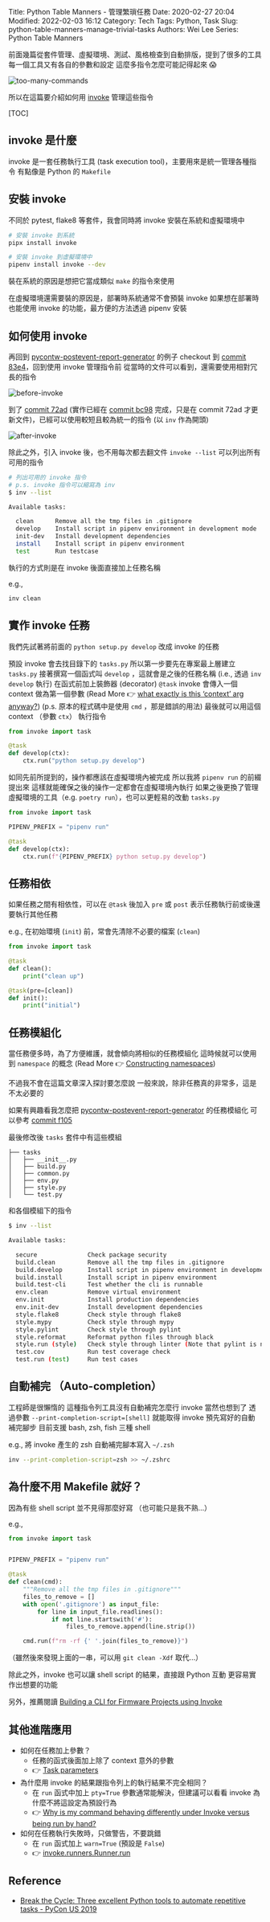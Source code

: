 Title: Python Table Manners - 管理繁瑣任務
Date: 2020-02-27 20:04
Modified: 2022-02-03 16:12
Category: Tech
Tags: Python, Task
Slug: python-table-manners-manage-trivial-tasks
Authors: Wei Lee
Series: Python Table Manners

前面幾篇從套件管理、虛擬環境、測試、風格檢查到自動排版，提到了很多的工具
每一個工具又有各自的參數和設定
這麼多指令怎麼可能記得起來 😱

![too-many-commands](/images/posts-image/2020-02-22-python-table-manner-series/too-many-commands.jpg)

<!--more-->

所以在這篇要介紹如何用 [invoke](http://www.pyinvoke.org/) 管理這些指令

[TOC]

## invoke 是什麼
invoke 是一套任務執行工具 (task execution tool)，主要用來是統一管理各種指令
有點像是 Python 的 `Makefile`

## 安裝 invoke
不同於 pytest, flake8 等套件，我會同時將 invoke 安裝在系統和虛擬環境中

```sh
# 安裝 invoke 到系統
pipx install invoke

# 安裝 invoke 到虛擬環境中
pipenv install invoke --dev
```

裝在系統的原因是想把它當成類似 `make` 的指令來使用

在虛擬環境還需要裝的原因是，部署時系統通常不會預裝 invoke
如果想在部署時也能使用 invoke 的功能，最方便的方法透過 pipenv 安裝

## 如何使用 invoke
再回到 [pycontw-postevent-report-generator](https://github.com/pycontw/pycontw-postevent-report-generator) 的例子
checkout 到 [commit 83e4](https://github.com/pycontw/pycontw-postevent-report-generator/tree/83e48c6443303045ed1de2f020297c3110bb1300)，回到使用 invoke 管理指令前
從當時的文件可以看到，還需要使用相對冗長的指令

![before-invoke](/images/posts-image/2020-02-22-python-table-manner-series/before-invoke.jpg)

到了 [commit 72ad](https://github.com/pycontw/pycontw-postevent-report-generator/tree/72ad956fd200867dc292a156c97a99a09ebe0104) (實作已經在 [commit bc98](https://github.com/pycontw/pycontw-postevent-report-generator/commit/bc98eec28037a9bed5063fef0f0f564893fce3ac) 完成，只是在 commit 72ad 才更新文件)，已經可以使用較短且較為統一的指令 (以 `inv` 作為開頭)

![after-invoke](/images/posts-image/2020-02-22-python-table-manner-series/after-invoke.jpg)

除此之外，引入 invoke 後，也不用每次都去翻文件
`invoke --list` 可以列出所有可用的指令

```sh
# 列出可用的 invoke 指令
# p.s. invoke 指令可以縮寫為 inv
$ inv --list

Available tasks:

  clean      Remove all the tmp files in .gitignore
  develop    Install script in pipenv environment in development mode
  init-dev   Install development dependencies
  install    Install script in pipenv environment
  test       Run testcase
```

執行的方式則是在 invoke 後面直接加上任務名稱

e.g.,

```sh
inv clean
```

## 實作 invoke 任務
我們先試著將前面的 `python setup.py develop` 改成 invoke 的任務

預設 invoke 會去找目錄下的 `tasks.py`
所以第一步要先在專案最上層建立 `tasks.py`
接著撰寫一個函式叫 `develop` ，這就會是之後的任務名稱 (i.e., 透過 `inv develop` 執行)
在函式前加上裝飾器 (decorator) `@task`
invoke 會傳入一個 context 做為第一個參數 (Read More 👉 [what exactly is this ‘context’ arg anyway?](http://docs.pyinvoke.org/en/stable/getting-started.html#aside-what-exactly-is-this-context-arg-anyway))
(p.s. 原本的程式碼中是使用 `cmd` ，那是錯誤的用法)
最後就可以用這個 context （參數 `ctx`） 執行指令

```python
from invoke import task

@task
def develop(ctx):
    ctx.run("python setup.py develop")
```

如同先前所提到的，操作都應該在虛擬環境內被完成
所以我將 `pipenv run` 的前綴提出來
這樣就能確保之後的操作一定都會在虛擬環境內執行
如果之後更換了管理虛擬環境的工具（e.g. `poetry run`），也可以更輕易的改動 `tasks.py`

```python
from invoke import task

PIPENV_PREFIX = "pipenv run"

@task
def develop(ctx):
    ctx.run(f"{PIPENV_PREFIX} python setup.py develop")
```

## 任務相依
如果任務之間有相依性，可以在 `@task` 後加入 `pre` 或 `post`
表示任務執行前或後還要執行其他任務

e.g., 在初始環境 (`init`) 前，常會先清除不必要的檔案 (`clean`)

```python
from invoke import task

@task
def clean():
    print("clean up")

@task(pre=[clean])
def init():
    print("initial")
```

## 任務模組化
當任務便多時，為了方便維護，就會傾向將相似的任務模組化
這時候就可以使用到 `namespace` 的概念
(Read More 👉 [Constructing namespaces](http://docs.pyinvoke.org/en/stable/concepts/namespaces.html))

不過我不會在這篇文章深入探討要怎麼說
一般來說，除非任務真的非常多，這是不太必要的

如果有興趣看我怎麼把 [pycontw-postevent-report-generator](https://github.com/pycontw/pycontw-postevent-report-generator) 的任務模組化
可以參考 [commit f105](https://github.com/pycontw/pycontw-postevent-report-generator/commit/f1050eabf44a8b8e662370bd97b2a79ad57723c2)

最後修改後 `tasks` 套件中有這些模組

```text
├── tasks
│   ├── __init__.py
│   ├── build.py
│   ├── common.py
│   ├── env.py
│   ├── style.py
│   └── test.py
```

和各個模組下的指令

```sh
$ inv --list

Available tasks:

  secure              Check package security
  build.clean         Remove all the tmp files in .gitignore
  build.develop       Install script in pipenv environment in development mode
  build.install       Install script in pipenv environment
  build.test-cli      Test whether the cli is runnable
  env.clean           Remove virtual environment
  env.init            Install production dependencies
  env.init-dev        Install development dependencies
  style.flake8        Check style through flake8
  style.mypy          Check style through mypy
  style.pylint        Check style through pylint
  style.reformat      Reformat python files through black
  style.run (style)   Check style through linter (Note that pylint is not included)
  test.cov            Run test coverage check
  test.run (test)     Run test cases
```

## 自動補完 （Auto-completion）
工程師是很懶惰的
這種指令列工具沒有自動補完怎麼行
invoke 當然也想到了
透過參數 `--print-completion-script=[shell]` 就能取得 invoke 預先寫好的自動補完腳步
目前支援 bash, zsh, fish 三種 shell

e.g., 將 invoke 產生的 zsh 自動補完腳本寫入 `~/.zsh`

```sh
inv --print-completion-script=zsh >> ~/.zshrc
```

## 為什麼不用 Makefile 就好？
因為有些 shell script 並不見得那麼好寫
（也可能只是我不熟...）

e.g.,

```python
from invoke import task


PIPENV_PREFIX = "pipenv run"

@task
def clean(cmd):
    """Remove all the tmp files in .gitignore"""
    files_to_remove = []
    with open('.gitignore') as input_file:
        for line in input_file.readlines():
            if not line.startswith('#'):
                files_to_remove.append(line.strip())

    cmd.run(f"rm -rf {' '.join(files_to_remove)}")
```

（雖然後來發現上面的一串，可以用 `git clean -Xdf` 取代...）

除此之外，invoke 也可以讓 shell script 的結果，直接跟 Python 互動
更容易實作出想要的功能

另外，推薦閱讀 [Building a CLI for Firmware Projects using Invoke](https://interrupt.memfault.com/blog/building-a-cli-for-firmware-projects)

## 其他進階應用
* 如何在任務加上參數？
    * 任務的函式後面加上除了 context 意外的參數
    * 👉 [Task parameters](http://docs.pyinvoke.org/en/stable/getting-started.html#task-parameters)
* 為什麼用 invoke 的結果跟指令列上的執行結果不完全相同？
    * 在 `run` 函式中加上 `pty=True` 參數通常能解決，但建議可以看看 invoke 為什麼不將這設定為預設行為
    * 👉 [Why is my command behaving differently under Invoke versus being run by hand?](http://www.pyinvoke.org/faq.html#why-is-my-command-behaving-differently-under-invoke-versus-being-run-by-hand)
* 如何在任務執行失敗時，只做警告，不要跳錯
    * 在 `run` 函式加上 `warn=True` (預設是 `False`)
    * 👉 [invoke.runners.Runner.run](http://docs.pyinvoke.org/en/1.2/api/runners.html#invoke.runners.Runner.run)

## Reference
* [Break the Cycle: Three excellent Python tools to automate repetitive tasks - PyCon US 2019](https://wei-lee.me/pycon-note/posts/pycon-us-2019/2019/08/break-the-cycle-three-excellent-python-tools-to-automate-repetitive-tasks/)
